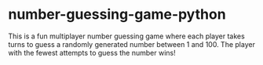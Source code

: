 # number-guessing-game-python
This is a fun multiplayer number guessing game where each player takes turns to guess a randomly generated number between 1 and 100. The player with the fewest attempts to guess the number wins!
